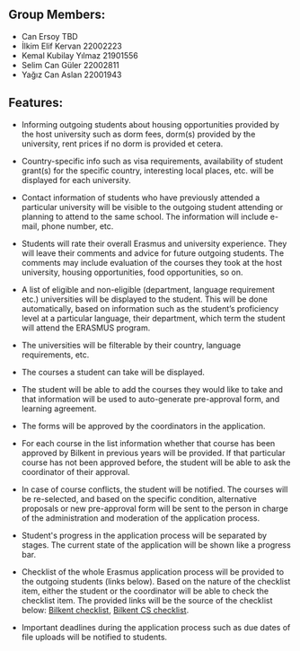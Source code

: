 ## Group Members:
+ Can Ersoy TBD
+ İlkim Elif Kervan 22002223
+ Kemal Kubilay Yılmaz 21901556
+ Selim Can Güler 22002811
+ Yağız Can Aslan 22001943

## Features:
+ Informing outgoing students about housing opportunities provided by the host university such as dorm fees, dorm(s) provided by the university, rent prices if no dorm is provided et cetera.

+ Country-specific info such as visa requirements, availability of student grant(s) for the specific country, interesting local places, etc. will be displayed for each university. 

+ Contact information of students who have previously attended a particular university will be visible to the outgoing student attending or planning to attend to the same school. The information will include e-mail, phone number, etc. 

+ Students will rate their overall Erasmus and university experience. They will leave their comments and advice for future outgoing students. The comments may include evaluation of the courses they took at the host university, housing opportunities, food opportunities, so on.

+ A list of eligible and non-eligible (department, language requirement etc.) universities will be displayed to the student. This will be done automatically, based on information such as the student’s proficiency level at a particular language, their department, which term the student will attend the ERASMUS program. 

+ The universities will be filterable by their country, language requirements, etc.

+ The courses a student can take will be displayed.

+ The student will be able to add the courses they would like to take and that information will be used to auto-generate pre-approval form, and learning agreement.

+ The forms will be approved by the coordinators in the application. 

+ For each course in the list information whether that course has been approved by Bilkent in previous years will be provided. If that particular course has not been approved before, the  student will be able to ask the coordinator of their approval.

+ In case of course conflicts, the student will be notified. The courses  will be re-selected, and based on the specific condition, alternative proposals or new pre-approval form will be sent to the person in charge of the administration and moderation of the application process.

+ Student's progress in the application process will be separated by stages. The current state of the application will be shown like a progress bar.

+ Checklist of the whole Erasmus application process will be provided to the outgoing students (links below). Based on the nature of the checklist item, either the student or the coordinator will be able to check the checklist item. The provided links will be the source of the checklist below:
[Bilkent checklist](https://www.bilkent.edu.tr/bilkent/admission/outgoing_exchange/checklist.html),
[Bilkent CS checklist](http://www.cs.bilkent.edu.tr/~exchange/procedure.html).

+ Important deadlines during the application process such as due dates of file uploads will be notified to students.
